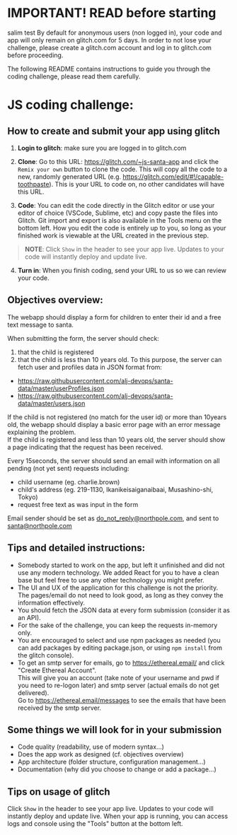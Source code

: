 # IMPORTANT! READ before starting

salim test By default for anonymous users (non logged in), your code and app will only remain on glitch.com for 5 days.
In order to not lose your challenge, please create a glitch.com account and log in to glitch.com before proceeding.

The following README contains instructions to guide you through the coding challenge, please read them carefully.

# JS coding challenge:

## How to create and submit your app using glitch

1. **Login to glitch**: make sure you are logged in to glitch.com

2. **Clone**: Go to this URL: https://glitch.com/~js-santa-app and click the `Remix your own` button to clone the code. This will copy all the code to a new, randomly generated URL (e.g. https://glitch.com/edit/#!/capable-toothpaste). This is your URL to code on, no other candidates will have this URL.

3. **Code**: You can edit the code directly in the Glitch editor or use your editor of choice (VSCode, Sublime, etc) and copy paste the files into Glitch. Git import and export is also available in the Tools menu on the bottom left. How you edit the code is entirely up to you, so long as your finished work is viewable at the URL created in the previous step.

> **NOTE**: Click `Show` in the header to see your app live. Updates to your code will instantly deploy and update live.

4. **Turn in**: When you finish coding, send your URL to us so we can review your code.

## Objectives overview:

The webapp should display a form for children to enter their id and a free text message to santa.

When submitting the form, the server should check:

1.  that the child is registered
2.  that the child is less than 10 years old.
    To this purpose, the server can fetch user and profiles data in JSON format from:

- https://raw.githubusercontent.com/alj-devops/santa-data/master/userProfiles.json
- https://raw.githubusercontent.com/alj-devops/santa-data/master/users.json

If the child is not registered (no match for the user id) or more than 10years old, the webapp should display a basic error page with an error message explaining the problem.\
If the child is registered and less than 10 years old, the server should show a page indicating that the request has been received.

Every 15seconds, the server should send an email with information on all pending (not yet sent) requests including:

- child username (eg. charlie.brown)
- child's address (eg. 219-1130, Ikanikeisaiganaibaai, Musashino-shi, Tokyo)
- request free text as was input in the form

Email sender should be set as do_not_reply@northpole.com, and sent to santa@northpole.com

## Tips and detailed instructions:

- Somebody started to work on the app, but left it unfinished and did not use any modern technology. We added React for you to have a clean base but feel free to use any other technology you might prefer.
- The UI and UX of the application for this challenge is not the priority. The pages/email do not need to look good, as long as they convey the information effectively.
- You should fetch the JSON data at every form submission (consider it as an API).
- For the sake of the challenge, you can keep the requests in-memory only.
- You are encouraged to select and use npm packages as needed (you can add packages by editing package.json, or using `npm install` from the glitch console).
- To get an smtp server for emails, go to https://ethereal.email/ and click "Create Ethereal Account".\
  This will give you an account (take note of your username and pwd if you need to re-logon later) and smtp server (actual emails do not get delivered).\
  Go to https://ethereal.email/messages to see the emails that have been received by the smtp server.

## Some things we will look for in your submission

- Code quality (readability, use of modern syntax...)
- Does the app work as designed (cf. objectives overview)
- App architecture (folder structure, configuration management...)
- Documentation (why did you choose to change or add a package...)

## Tips on usage of glitch

Click `Show` in the header to see your app live. Updates to your code will instantly deploy and update live.
When your app is running, you can access logs and console using the "Tools" button at the bottom left.
